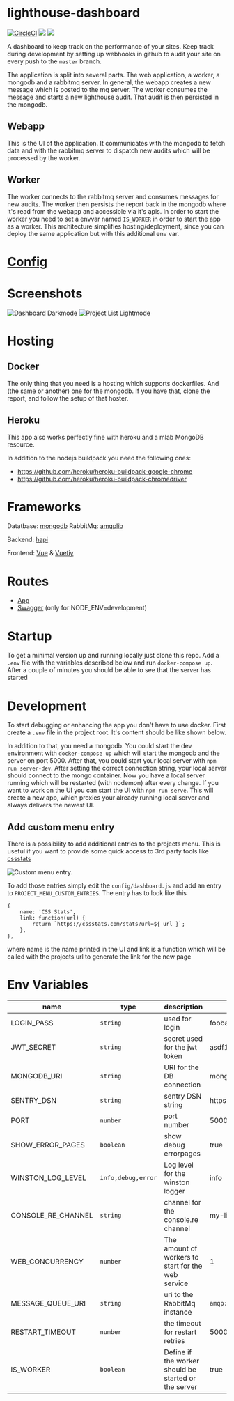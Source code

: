# lighthouse-dashboard
[![CircleCI](https://circleci.com/gh/dreipol/lighthouse-dashboard.svg?style=svg&circle-token=fa73435956cf491fcc4005ad5143e00ebf6871fa)](https://circleci.com/gh/dreipol/lighthouse-dashboard)
<a href="https://codeclimate.com/repos/5e130cad7a81c501b700c473/maintainability"><img src="https://api.codeclimate.com/v1/badges/d151a3e60f81d7afcb6b/maintainability" /></a>
<a href="https://codeclimate.com/repos/5e130cad7a81c501b700c473/test_coverage"><img src="https://api.codeclimate.com/v1/badges/d151a3e60f81d7afcb6b/test_coverage" /></a>

A dashboard to keep track on the performance of your sites. Keep track during development by setting up webhooks
in github to audit your site on every push to the `master` branch.

The application is split into several parts. The web application, a worker, a mongodb and a rabbitmq server.
In general, the webapp creates a new message which is posted to the mq server. The worker consumes the message and
starts a new lighthouse audit. That audit is then persisted in the mongodb.

## Webapp
This is the UI of the application. It communicates with the mongodb to fetch data and with the rabbitmq server
to dispatch new audits which will be processed by the worker.
 
## Worker
The worker connects to the rabbitmq server and consumes messages for new audits. The worker then persists the report 
back in the mongodb where it's read from the webapp and accessible via it's apis.
In order to start the worker you need to set a envvar named `IS_WORKER` in order to start the app as a worker.
This architecture simplifies hosting/deployment, since you can deploy the same application but with this additional env var.

# [Config](doc/CONFIG.md)

# Screenshots
![Dashboard Darkmode](doc/assets/dark_dashboard.jpg)
![Project List Lightmode](doc/assets/light_projects.jpg)

# Hosting

## Docker
The only thing that you need is a hosting which supports dockerfiles. And (the same or another) one for the
mongodb. If you have that, clone the report, and follow the setup of that hoster.

## Heroku
This app also works perfectly fine with heroku and a mlab MongoDB resource.

In addition to the nodejs buildpack you need the following ones:
- https://github.com/heroku/heroku-buildpack-google-chrome
- https://github.com/heroku/heroku-buildpack-chromedriver

# Frameworks
Datatbase: [mongodb](https://www.mongodb.com/)
RabbitMq: [amqplib](https://www.npmjs.com/package/amqplib)

Backend: [hapi](https://hapi.dev/)

Frontend: [Vue](https://vuejs.org/) & [Vuetiy](https://vuetifyjs.com/en/)

# Routes
- [App](http://0.0.0.0:4000)
- [Swagger](http://0.0.0.0:4000/documentation) (only for NODE_ENV=development)

# Startup
To get a minimal version up and running locally just clone this repo. Add a `.env` file with the variables described below
and run `docker-compose up`. After a couple of minutes you should be able to see that the server has started

# Development
To start debugging or enhancing the app you don't have to use docker.
First create a `.env` file in the project root.
It's content should be like shown below.

In addition to that, you need a mongodb. You could start the dev environment with `docker-compose up`
which will start the mongodb and the server on port 5000. After that, you could start your local server with 
`npm run server-dev`. After setting the correct connection string, your local server should connect to the mongo container.
Now you have a local server running which will be restarted (with nodemon) after every change.
If you want to work on the UI you can start the UI with  `npm run serve`. This will create a new app, which proxies your
already running local server and always delivers the newest UI.

## Add custom menu entry
There is a possibility to add additional entries to the projects menu. This is useful
if you want to provide some quick access to 3rd party tools like [cssstats](https://cssstats.com/)

![Custom menu entry](./doc/assets/custom-menu.png).

To add those entries simply edit the `config/dashboard.js` and add an entry to `PROJECT_MENU_CUSTOM_ENTRIES`.
The entry has to look like this 

    {
        name: 'CSS Stats',
        link: function(url) {
            return `https://cssstats.com/stats?url=${ url }`;
        },
    },
    
where name is the name printed in the UI and link is a function which will be called
with the projects url to generate the link for the new page

# Env Variables

name | type | description | example
---|---|---|---
LOGIN_PASS | `string` | used for login | foobar
JWT_SECRET | `string` | secret used for the jwt token | asdf123 
MONGODB_URI | `string` | URI for the DB connection | mongodb://admin:admin@database:27017/auditreports
SENTRY_DSN | `string` | sentry DSN string | https://776d9de9782447ae87ffbcc03d24f6ad@sentry.io/1890421
PORT | `number` | port number| 5000
SHOW_ERROR_PAGES | `boolean` | show debug errorpages | true
WINSTON_LOG_LEVEL | `info,debug,error` | Log level for the winston logger | info
CONSOLE_RE_CHANNEL | `string` | channel for the console.re channel | my-lighthouse
WEB_CONCURRENCY | `number` | The amount of workers to start for the web service | 1
MESSAGE_QUEUE_URI | `string` | uri to the RabbitMq instance | `amqp://user:password@localhost`
RESTART_TIMEOUT | `number` | the timeout for restart retries | 5000
IS_WORKER | `boolean` | Define if the worker should be started or the server | true
